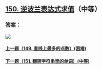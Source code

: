 ## [150. 逆波兰表达式求值](https://leetcode-cn.com/problems/evaluate-reverse-polish-notation/)（中等）





### 答案：



![](https://img-blog.csdnimg.cn/20200807155236311.png)

#### [上一题（149. 直线上最多的点数）(困难)](https://github.com/sdwwld/leetCode/blob/master/src/main/java/com/wld/java/leetcode/leetCode0149.md)

#### [下一题（151. 翻转字符串里的单词）(中等)](https://github.com/sdwwld/leetCode/blob/master/src/main/java/com/wld/java/leetcode/leetCode0151.md)